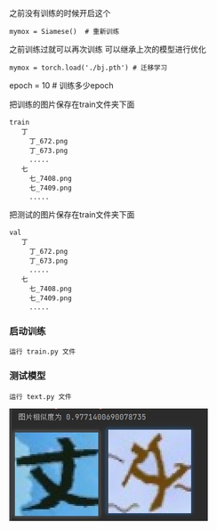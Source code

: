 
之前没有训练的时候开启这个

`mymox = Siamese()  # 重新训练`

之前训练过就可以再次训练 可以继承上次的模型进行优化

`mymox = torch.load('./bj.pth') # 迁移学习`

epoch = 10 # 训练多少epoch

把训练的图片保存在train文件夹下面
```
train
   丁
     丁_672.png
     丁_673.png
     .....
   七
     七_7408.png
     七_7409.png
     .....
```


把测试的图片保存在train文件夹下面
```
val
   丁
     丁_672.png
     丁_673.png
     .....
   七
     七_7408.png
     七_7409.png
     .....
```

### 启动训练
    运行 train.py 文件

### 测试模型
    运行 text.py 文件

 ![image](test.jpg)
